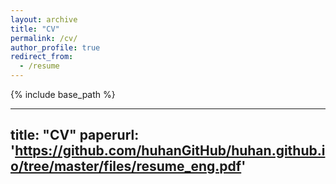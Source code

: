 ```yaml
---
layout: archive
title: "CV"
permalink: /cv/
author_profile: true
redirect_from:
  - /resume
---
```


{% include base_path %}

---
title: "CV"
paperurl: 'https://github.com/huhanGitHub/huhan.github.io/tree/master/files/resume_eng.pdf'
---
